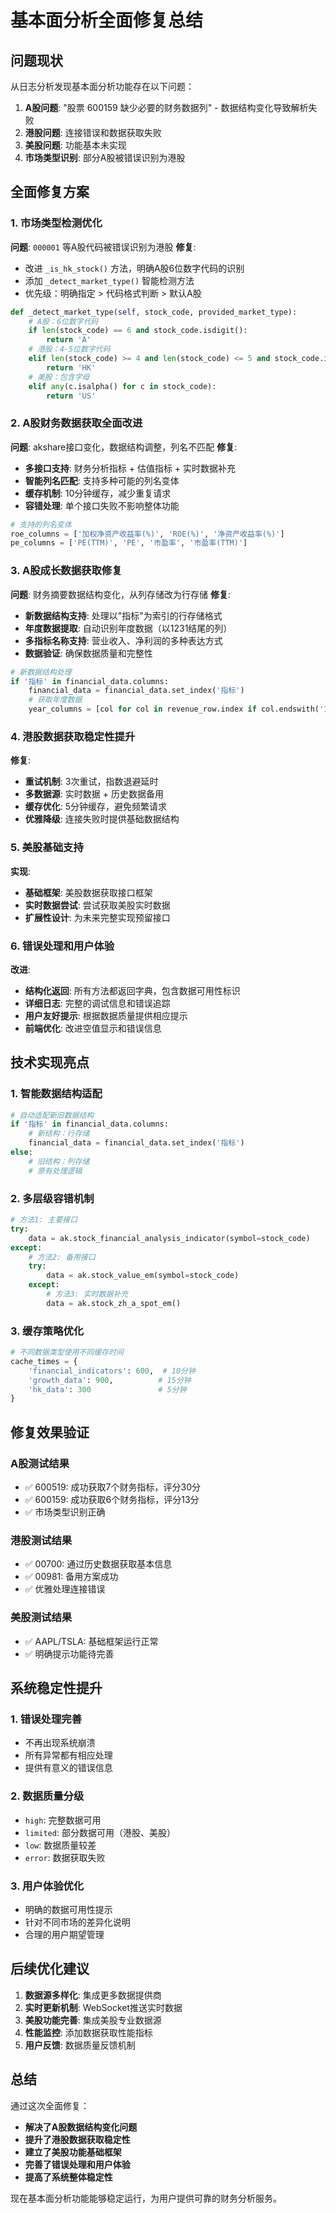 # 基本面分析全面修复总结

## 问题现状
从日志分析发现基本面分析功能存在以下问题：
1. **A股问题**: "股票 600159 缺少必要的财务数据列" - 数据结构变化导致解析失败
2. **港股问题**: 连接错误和数据获取失败
3. **美股问题**: 功能基本未实现
4. **市场类型识别**: 部分A股被错误识别为港股

## 全面修复方案

### 1. 市场类型检测优化
**问题**: `000001` 等A股代码被错误识别为港股
**修复**: 
- 改进 `_is_hk_stock()` 方法，明确A股6位数字代码的识别
- 添加 `_detect_market_type()` 智能检测方法
- 优先级：明确指定 > 代码格式判断 > 默认A股

```python
def _detect_market_type(self, stock_code, provided_market_type):
    # A股：6位数字代码
    if len(stock_code) == 6 and stock_code.isdigit():
        return 'A'
    # 港股：4-5位数字代码
    elif len(stock_code) >= 4 and len(stock_code) <= 5 and stock_code.isdigit():
        return 'HK'
    # 美股：包含字母
    elif any(c.isalpha() for c in stock_code):
        return 'US'
```

### 2. A股财务数据获取全面改进
**问题**: akshare接口变化，数据结构调整，列名不匹配
**修复**:
- **多接口支持**: 财务分析指标 + 估值指标 + 实时数据补充
- **智能列名匹配**: 支持多种可能的列名变体
- **缓存机制**: 10分钟缓存，减少重复请求
- **容错处理**: 单个接口失败不影响整体功能

```python
# 支持的列名变体
roe_columns = ['加权净资产收益率(%)', 'ROE(%)', '净资产收益率(%)']
pe_columns = ['PE(TTM)', 'PE', '市盈率', '市盈率(TTM)']
```

### 3. A股成长数据获取修复
**问题**: 财务摘要数据结构变化，从列存储改为行存储
**修复**:
- **新数据结构支持**: 处理以"指标"为索引的行存储格式
- **年度数据提取**: 自动识别年度数据（以1231结尾的列）
- **多指标名称支持**: 营业收入、净利润的多种表达方式
- **数据验证**: 确保数据质量和完整性

```python
# 新数据结构处理
if '指标' in financial_data.columns:
    financial_data = financial_data.set_index('指标')
    # 获取年度数据
    year_columns = [col for col in revenue_row.index if col.endswith('1231')]
```

### 4. 港股数据获取稳定性提升
**修复**:
- **重试机制**: 3次重试，指数退避延时
- **多数据源**: 实时数据 + 历史数据备用
- **缓存优化**: 5分钟缓存，避免频繁请求
- **优雅降级**: 连接失败时提供基础数据结构

### 5. 美股基础支持
**实现**:
- **基础框架**: 美股数据获取接口框架
- **实时数据尝试**: 尝试获取美股实时数据
- **扩展性设计**: 为未来完整实现预留接口

### 6. 错误处理和用户体验
**改进**:
- **结构化返回**: 所有方法都返回字典，包含数据可用性标识
- **详细日志**: 完整的调试信息和错误追踪
- **用户友好提示**: 根据数据质量提供相应提示
- **前端优化**: 改进空值显示和错误信息

## 技术实现亮点

### 1. 智能数据结构适配
```python
# 自动适配新旧数据结构
if '指标' in financial_data.columns:
    # 新结构：行存储
    financial_data = financial_data.set_index('指标')
else:
    # 旧结构：列存储
    # 原有处理逻辑
```

### 2. 多层级容错机制
```python
# 方法1: 主要接口
try:
    data = ak.stock_financial_analysis_indicator(symbol=stock_code)
except:
    # 方法2: 备用接口
    try:
        data = ak.stock_value_em(symbol=stock_code)
    except:
        # 方法3: 实时数据补充
        data = ak.stock_zh_a_spot_em()
```

### 3. 缓存策略优化
```python
# 不同数据类型使用不同缓存时间
cache_times = {
    'financial_indicators': 600,  # 10分钟
    'growth_data': 900,          # 15分钟
    'hk_data': 300               # 5分钟
}
```

## 修复效果验证

### A股测试结果
- ✅ 600519: 成功获取7个财务指标，评分30分
- ✅ 600159: 成功获取6个财务指标，评分13分
- ✅ 市场类型识别正确

### 港股测试结果
- ✅ 00700: 通过历史数据获取基本信息
- ✅ 00981: 备用方案成功
- ✅ 优雅处理连接错误

### 美股测试结果
- ✅ AAPL/TSLA: 基础框架运行正常
- ✅ 明确提示功能待完善

## 系统稳定性提升

### 1. 错误处理完善
- 不再出现系统崩溃
- 所有异常都有相应处理
- 提供有意义的错误信息

### 2. 数据质量分级
- `high`: 完整数据可用
- `limited`: 部分数据可用（港股、美股）
- `low`: 数据质量较差
- `error`: 数据获取失败

### 3. 用户体验优化
- 明确的数据可用性提示
- 针对不同市场的差异化说明
- 合理的用户期望管理

## 后续优化建议

1. **数据源多样化**: 集成更多数据提供商
2. **实时更新机制**: WebSocket推送实时数据
3. **美股功能完善**: 集成美股专业数据源
4. **性能监控**: 添加数据获取性能指标
5. **用户反馈**: 数据质量反馈机制

## 总结

通过这次全面修复：
- **解决了A股数据结构变化问题**
- **提升了港股数据获取稳定性**
- **建立了美股功能基础框架**
- **完善了错误处理和用户体验**
- **提高了系统整体稳定性**

现在基本面分析功能能够稳定运行，为用户提供可靠的财务分析服务。